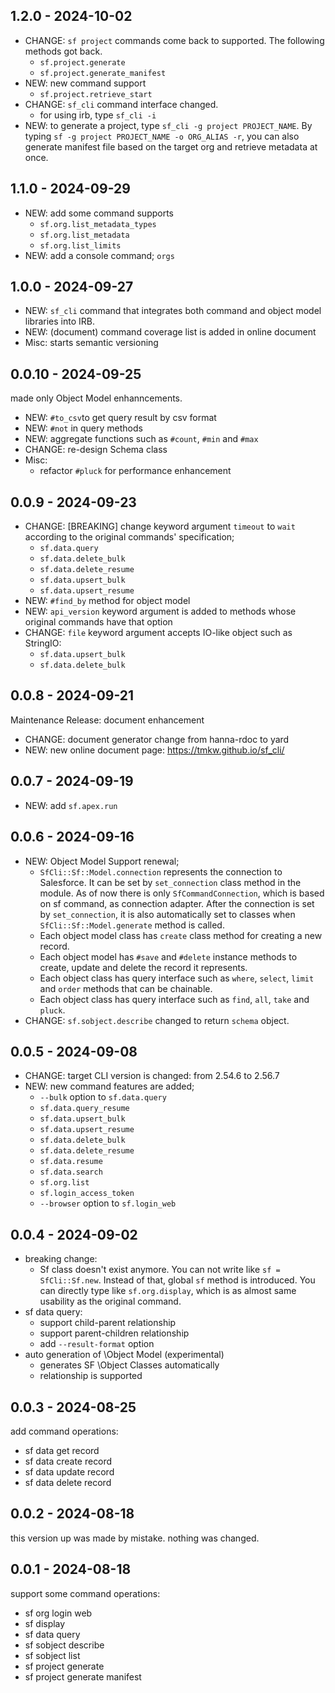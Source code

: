 ## 1.2.0 - 2024-10-02
- CHANGE: `sf project` commands come back to supported. The following methods got back.
    - `sf.project.generate`
    - `sf.project.generate_manifest`
- NEW: new command support
    - `sf.project.retrieve_start`
- CHANGE: `sf_cli` command interface changed.
    - for using irb, type `sf_cli -i`
- NEW: to generate a project, type `sf_cli -g project PROJECT_NAME`. By typing `sf -g project PROJECT_NAME -o ORG_ALIAS -r`, you can also generate manifest file based on the target org and retrieve metadata at once.

## 1.1.0 - 2024-09-29
- NEW: add some command supports
  - `sf.org.list_metadata_types`
  - `sf.org.list_metadata`
  - `sf.org.list_limits`
- NEW: add a console command; `orgs`

## 1.0.0 - 2024-09-27
- NEW: `sf_cli` command that integrates both command and object model libraries into IRB.
- NEW: (document) command coverage list is added in online document
- Misc: starts semantic versioning

## 0.0.10 - 2024-09-25
made only Object Model enhanncements.

- NEW: `#to_csv`to get query result by csv format
- NEW: `#not` in query methods
- NEW: aggregate functions such as `#count`, `#min` and `#max`
- CHANGE: re-design Schema class
- Misc:
    - refactor `#pluck` for performance enhancement

## 0.0.9 - 2024-09-23
- CHANGE: [BREAKING] change keyword argument `timeout` to `wait` according to the original commands' specification;
    - `sf.data.query`
    - `sf.data.delete_bulk`
    - `sf.data.delete_resume`
    - `sf.data.upsert_bulk`
    - `sf.data.upsert_resume`
- NEW: `#find_by` method for object model
- NEW: `api_version` keyword argument is added to methods whose original commands have that option
- CHANGE: `file` keyword argument accepts IO-like object such as StringIO:
    - `sf.data.upsert_bulk`
    - `sf.data.delete_bulk`

## 0.0.8 - 2024-09-21
Maintenance Release: document enhancement

- CHANGE: document generator change from hanna-rdoc to yard
- NEW: new online document page: https://tmkw.github.io/sf_cli/
## 0.0.7 - 2024-09-19
- NEW: add `sf.apex.run`
## 0.0.6 - 2024-09-16
- NEW: Object Model Support renewal;
  - `SfCli::Sf::Model.connection` represents the connection to Salesforce. It can be set by `set_connection` class method in the module. As of now there is only `SfCommandConnection`, which is based on sf command, as connection adapter. After the connection is set by `set_connection`, it is also automatically set to classes when `SfCli::Sf::Model.generate` method is called.
  - Each object model class has `create` class method for creating a new record.
  - Each object model has `#save` and `#delete` instance methods to create, update and delete the record it represents.
  - Each object class has query interface such as `where`, `select`, `limit` and `order` methods that can be chainable.
  - Each object class has query interface such as `find`, `all`, `take` and `pluck`.
- CHANGE: `sf.sobject.describe` changed to return `schema` object.
## 0.0.5 - 2024-09-08
- CHANGE: target CLI version is changed: from 2.54.6 to 2.56.7
- NEW: new command features are added;
  - `--bulk` option to `sf.data.query`
  - `sf.data.query_resume`
  - `sf.data.upsert_bulk`
  - `sf.data.upsert_resume`
  - `sf.data.delete_bulk`
  - `sf.data.delete_resume`
  - `sf.data.resume`
  - `sf.data.search`
  - `sf.org.list`
  - `sf.login_access_token`
  - `--browser` option to `sf.login_web`
## 0.0.4 - 2024-09-02
- breaking change:
  - Sf class doesn't exist anymore. You can not write like `sf = SfCli::Sf.new`. Instead of that,  global `sf` method is introduced. You can directly type like `sf.org.display`, which is as almost same usability as the original command. 
- sf data query:
  - support child-parent relationship
  - support parent-children relationship
  - add `--result-format` option
- auto generation of \Object Model (experimental)
  - generates SF \Object Classes automatically
  - relationship is supported

## 0.0.3 - 2024-08-25
add command operations:

- sf data get record
- sf data create record
- sf data update record
- sf data delete record

## 0.0.2 - 2024-08-18
this version up was made by mistake.
nothing was changed.

## 0.0.1 - 2024-08-18
support some command operations:

- sf org login web
- sf display
- sf data query
- sf sobject describe
- sf sobject list
- sf project generate
- sf project generate manifest
